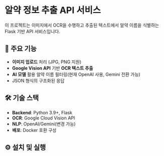 # 알약 정보 추출 API 서비스

이 프로젝트는 이미지에서 OCR을 수행하고 추출된 텍스트에서 알약 이름을 식별하는 Flask 기반 API 서비스입니다.

## 📌 주요 기능
- **이미지 업로드** 처리 (JPG, PNG 지원)
- **Google Vision API** 기반 **OCR 텍스트 추출**
- **AI 모델** 활용 알약 이름 필터링(현재 OpenAI 사용, Gemini 전환 가능)
- JSON 형식의 구조화된 응답

## 🛠 기술 스택
- **Backend**: Python 3.9+, Flask
- **OCR**: Google Cloud Vision API
- **NLP**: OpenAI/Gemini(변경 가능)
- **배포**: Docker 호환 구성

## ⚙️ 설치 및 실행
